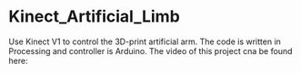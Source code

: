 # Kinect_Artificial_Limb
Use Kinect V1 to control the 3D-print artificial arm. The code is written in Processing and controller is Arduino. 
The video of this project cna be found here:
